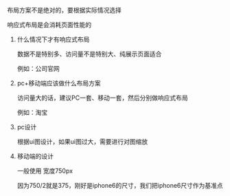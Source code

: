 布局方案不是绝对的，要根据实际情况选择

响应式布局是会消耗页面性能的

1. 什么情况下才有响应式布局

   数据不是特别多、访问量不是特别大、纯展示页面适合

   例如：公司官网

2. pc+移动端应该做什么布局方案

   访问量大的话，建议PC一套、移动一套，然后分别做响应式布局

   例如：淘宝

3. pc设计

   根据ui图设计，如果ui图过大，需要进行对图缩放

4. 移动端的设计

   一般使用 宽度750px

   因为750/2就是375，刚好是iphone6的尺寸，我们把iphone6尺寸作为基准点